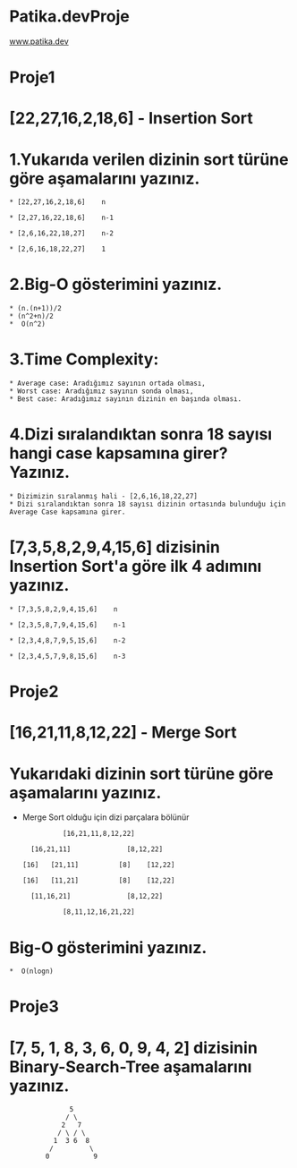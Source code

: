 # Patika.devProje
www.patika.dev
# Proje1
# [22,27,16,2,18,6] - Insertion Sort
# 1.Yukarıda verilen dizinin sort türüne göre aşamalarını yazınız.
    * [22,27,16,2,18,6]    n 
  
    * [2,27,16,22,18,6]    n-1
  
    * [2,6,16,22,18,27]    n-2
  
    * [2,6,16,18,22,27]    1 
  
# 2.Big-O gösterimini yazınız.
    * (n.(n+1))/2
    * (n^2+n)/2
    *  O(n^2)
   
# 3.Time Complexity:
    * Average case: Aradığımız sayının ortada olması,
    * Worst case: Aradığımız sayının sonda olması,
    * Best case: Aradığımız sayının dizinin en başında olması.
 
# 4.Dizi sıralandıktan sonra 18 sayısı hangi case kapsamına girer? Yazınız.
    * Dizimizin sıralanmış hali - [2,6,16,18,22,27] 
    * Dizi sıralandıktan sonra 18 sayısı dizinin ortasında bulunduğu için Average Case kapsamına girer.
 
# [7,3,5,8,2,9,4,15,6] dizisinin Insertion Sort'a göre ilk 4 adımını yazınız.
    * [7,3,5,8,2,9,4,15,6]    n
 
    * [2,3,5,8,7,9,4,15,6]    n-1
  
    * [2,3,4,8,7,9,5,15,6]    n-2
 
    * [2,3,4,5,7,9,8,15,6]    n-3
 
# Proje2
# [16,21,11,8,12,22] - Merge Sort

# Yukarıdaki dizinin sort türüne göre aşamalarını yazınız.
 * Merge Sort olduğu için dizi parçalara bölünür 
  
                 [16,21,11,8,12,22] 
                    
         [16,21,11]              [8,12,22]
    
       [16]   [21,11]          [8]    [12,22]
      
       [16]   [11,21]          [8]    [12,22]
        
         [11,16,21]              [8,12,22] 
        
                 [8,11,12,16,21,22]
# Big-O gösterimini yazınız.
    *  O(nlogn)
    
# Proje3
# [7, 5, 1, 8, 3, 6, 0, 9, 4, 2] dizisinin Binary-Search-Tree aşamalarını yazınız.
                   5
                  / \
                 2   7
                / \ / \
               1  3 6  8
              /         \
             0           9
    
